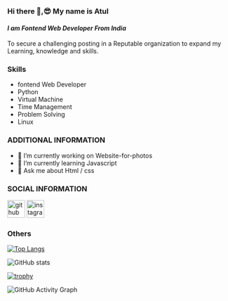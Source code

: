 ### Hi there 👋,😎 **My name is Atul**
#### *I am Fontend Web Developer From India*
To secure a challenging posting in a Reputable organization to expand my Learning, knowledge and skills.

### **Skills**
<ul>
  <li>fontend Web Developer</li>
  <li>Python</li>
  <li>Virtual Machine</li>
  <li>Time Management</li>
  <li>Problem Solving</li>
  <li>Linux</li>
 </ul>

### **ADDITIONAL INFORMATION**
- 🔭 I’m currently working on Website-for-photos 
- 🌱 I’m currently learning Javascript 
- 💬 Ask me about Html / css 

### **SOCIAL INFORMATION**
[<img src='https://cdn.jsdelivr.net/npm/simple-icons@3.0.1/icons/github.svg' alt='github' height='40'>](https://github.com/Atul22g)  [<img src='https://cdn.jsdelivr.net/npm/simple-icons@3.0.1/icons/instagram.svg' alt='instagram' height='40'>](https://www.instagram.com/atul_.8570/)  


### **Others**

[![Top Langs](https://github-readme-stats.vercel.app/api/top-langs/?username=Atul22g)](https://github.com/anuraghazra/github-readme-stats)

![GitHub stats](https://github-readme-stats.vercel.app/api?username=Atul22g&show_icons=true)  

[![trophy](https://github-profile-trophy.vercel.app/?username=Atul22g)](https://github.com/ryo-ma/github-profile-trophy)

![GitHub Activity Graph](https://activity-graph.herokuapp.com/graph?username=Atul22g)  

